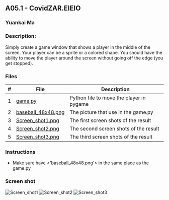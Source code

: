 ## A05.1 - CovidZAR.EIEIO
### Yuankai Ma
### Description:

Simply create a game window that shows a player in the middle of the screen. Your player can be a sprite or a colored shape. 
You should have the ability to move the player around the screen without going off the edge (you get stopped).

### Files

|   #   | File            | Description                                        |
| :---: | --------------- | -------------------------------------------------- |
| 1 | <a href="https://github.com/Kyrie-Ma/4443-2D-PyGame-Ma/blob/master/Assignments/A05.1/game.py" > game.py | Python file to move the player in pygame |
|2|<a href="https://github.com/Kyrie-Ma/4443-2D-PyGame-Ma/blob/master/Assignments/A05.1/baseball_48x48.png" > baseball_48x48.png|The picture that use in the game.py|
| 3 | <a href="https://github.com/Kyrie-Ma/4443-2D-PyGame-Ma/blob/master/Assignments/A05.1/Screen_shot1.png" > Screen_shot1.png|The first screen shots of the result|
| 4 |<a href="https://github.com/Kyrie-Ma/4443-2D-PyGame-Ma/blob/master/Assignments/A05.1/Screen_shot2.png" > Screen_shot2.png|The second screen shots of the result|
| 5 | <a href="https://github.com/Kyrie-Ma/4443-2D-PyGame-Ma/blob/master/Assignments/A05.1/Screen_shot3.png" > Screen_shot3.png|The third screen shots of the result|
  
### Instructions

- Make sure have <'baseball_48x48.png'> in the same place as the game.py

### Screen shot
![Screen_shot1](https://user-images.githubusercontent.com/60235679/87682122-165bb080-c745-11ea-8cdf-bbf18f58dbe1.png)
![Screen_shot2](https://user-images.githubusercontent.com/60235679/87682268-4440f500-c745-11ea-921a-9b0fc16ba448.png)
![Screen_shot3](https://user-images.githubusercontent.com/60235679/87682381-6175c380-c745-11ea-92dc-8a2053d126e2.png)

